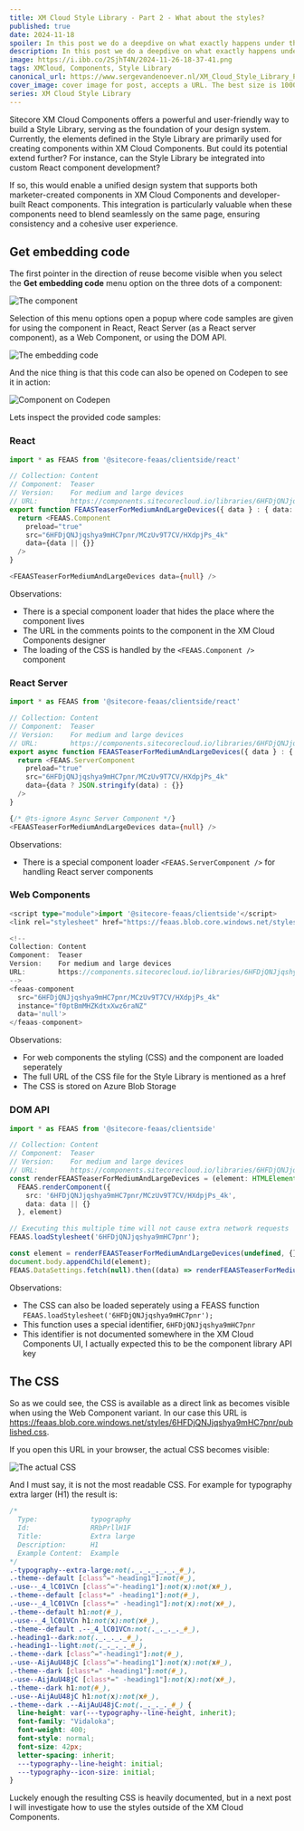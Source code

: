 ```yaml
---
title: XM Cloud Style Library - Part 2 - What about the styles?
published: true
date: 2024-11-18
spoiler: In this post we do a deepdive on what exactly happens under the hood of XM Cloud Components Style library, and investigate what more we could do the ourtcome of the Style Library.  
description: In this post we do a deepdive on what exactly happens under the hood of XM Cloud Components Style library, and investigate what more we could do the ourtcome of the Style Library.
image: https://i.ibb.co/2SjhT4N/2024-11-26-18-37-41.png
tags: XMCloud, Components, Style Library
canonical_url: https://www.sergevandenoever.nl/XM_Cloud_Style_Library_Part2.md
cover_image: cover image for post, accepts a URL. The best size is 1000 x 420.
series: XM Cloud Style Library
---
```


Sitecore XM Cloud Components offers a powerful and user-friendly way to build a Style Library, serving as the foundation of your design system. Currently, the elements defined in the Style Library are primarily used for creating components within XM Cloud Components. But could its potential extend further? For instance, can the Style Library be integrated into custom React component development?

If so, this would enable a unified design system that supports both marketer-created components in XM Cloud Components and developer-built React components. This integration is particularly valuable when these components need to blend seamlessly on the same page, ensuring consistency and a cohesive user experience.

## Get embedding code

The first pointer in the direction of reuse become visible when you select the **Get embedding code** menu option on the three dots of a component:

![The component](XM_Cloud_Style_Library_Part2/2024-11-17-00-24-11.png)

Selection of this menu options open a popup where code samples are given for using the component in React, React Server (as a React server component), as a Web Component, or using the DOM API.

![The embedding code](XM_Cloud_Style_Library_Part2/2024-11-17-00-30-23.png)

And the nice thing is that this code can also be opened on Codepen to see it in action:

![Component on Codepen](XM_Cloud_Style_Library_Part2/2024-11-18-00-36-58.png)

Lets inspect the provided code samples:

### React

```typescript
import * as FEAAS from '@sitecore-feaas/clientside/react'

// Collection: Content
// Component:  Teaser
// Version:    For medium and large devices
// URL:        https://components.sitecorecloud.io/libraries/6HFDjQNJjqshya9mHC7pnr/components/MCzUv9T7CV
export function FEAASTeaserForMediumAndLargeDevices({ data } : { data: any }) {
  return <FEAAS.Component 
    preload="true"
    src="6HFDjQNJjqshya9mHC7pnr/MCzUv9T7CV/HXdpjPs_4k"
    data={data || {}}
  />
}

<FEAASTeaserForMediumAndLargeDevices data={null} />
```

Observations:
- There is a special component loader that hides the place where the component lives
- The URL in the comments points to the component in the XM Cloud Components designer
- The loading of the CSS is handled by the `<FEAAS.Component />` component  

### React Server

```typescript
import * as FEAAS from '@sitecore-feaas/clientside/react'

// Collection: Content
// Component:  Teaser
// Version:    For medium and large devices
// URL:        https://components.sitecorecloud.io/libraries/6HFDjQNJjqshya9mHC7pnr/components/MCzUv9T7CV
export async function FEAASTeaserForMediumAndLargeDevices({ data } : { data: any }) {
  return <FEAAS.ServerComponent 
    preload="true"
    src="6HFDjQNJjqshya9mHC7pnr/MCzUv9T7CV/HXdpjPs_4k"
    data={data ? JSON.stringify(data) : {}}
  />
}

{/* @ts-ignore Async Server Component */}
<FEAASTeaserForMediumAndLargeDevices data={null} />
```

Observations:
- There is a special component loader `<FEAAS.ServerComponent />` for handling React server components

### Web Components

```typescript
<script type="module">import '@sitecore-feaas/clientside'</script>
<link rel="stylesheet" href="https://feaas.blob.core.windows.net/styles/6HFDjQNJjqshya9mHC7pnr/published.css" crossorigin="anonymous"  />

<!--
Collection: Content
Component:  Teaser
Version:    For medium and large devices
URL:        https://components.sitecorecloud.io/libraries/6HFDjQNJjqshya9mHC7pnr/components/MCzUv9T7CV
-->
<feaas-component
  src="6HFDjQNJjqshya9mHC7pnr/MCzUv9T7CV/HXdpjPs_4k"
  instance="f0ptBmMHZKdtxXwz6raNZ"
  data='null'>
</feaas-component>
```

Observations:

- For web components the styling (CSS) and the component are loaded seperately
- The full URL of the CSS file for the Style Library is mentioned as a href
- The CSS is stored on Azure Blob Storage
  
### DOM API

```typescript
import * as FEAAS from '@sitecore-feaas/clientside'

// Collection: Content
// Component:  Teaser
// Version:    For medium and large devices
// URL:        https://components.sitecorecloud.io/libraries/6HFDjQNJjqshya9mHC7pnr/components/MCzUv9T7CV
const renderFEAASTeaserForMediumAndLargeDevices = (element: HTMLElement, data: any) =>
  FEAAS.renderComponent({
    src: '6HFDjQNJjqshya9mHC7pnr/MCzUv9T7CV/HXdpjPs_4k',
    data: data || {}
  }, element)

// Executing this multiple time will not cause extra network requests
FEAAS.loadStylesheet('6HFDjQNJjqshya9mHC7pnr');

const element = renderFEAASTeaserForMediumAndLargeDevices(undefined, {});
document.body.appendChild(element);
FEAAS.DataSettings.fetch(null).then((data) => renderFEAASTeaserForMediumAndLargeDevices(element, data))
```

Observations:
- The CSS can also be loaded seperately using a FEASS function `FEAAS.loadStylesheet('6HFDjQNJjqshya9mHC7pnr');`
- This function uses a special identifier, `6HFDjQNJjqshya9mHC7pnr`
- This identifier is not documented somewhere in the XM Cloud Components UI, I actually expected this to be the component library API key

## The CSS

So as we could see, the CSS is available as a direct link as becomes visible when using the Web Component variant. In our case this URL is https://feaas.blob.core.windows.net/styles/6HFDjQNJjqshya9mHC7pnr/published.css.

If you open this URL in your browser, the actual CSS becomes visible:

![The actual CSS](XM_Cloud_Style_Library_Part2/2024-11-18-00-54-04.png)

And I must say, it is not the most readable CSS. For example for typography extra larger (H1) the result is:

```css
/*
  Type:             typography
  Id:               RRbPrllH1F
  Title:            Extra large
  Description:      H1
  Example Content:  Example
*/
.-typography--extra-large:not(._._._._._._#_),
.-theme--default [class^="-heading1"]:not(#_),
.-use--_4_lC01VCn [class^="-heading1"]:not(x):not(x#_),
.-theme--default [class*=" -heading1"]:not(#_),
.-use--_4_lC01VCn [class*=" -heading1"]:not(x):not(x#_),
.-theme--default h1:not(#_),
.-use--_4_lC01VCn h1:not(x):not(x#_),
.-theme--default .--_4_lC01VCn:not(._._._._#_),
.-heading1--dark:not(._._._._#_),
.-heading1--light:not(._._._._#_),
.-theme--dark [class^="-heading1"]:not(#_),
.-use--AijAuU48jC [class^="-heading1"]:not(x):not(x#_),
.-theme--dark [class*=" -heading1"]:not(#_),
.-use--AijAuU48jC [class*=" -heading1"]:not(x):not(x#_),
.-theme--dark h1:not(#_),
.-use--AijAuU48jC h1:not(x):not(x#_),
.-theme--dark .--AijAuU48jC:not(._._._._#_) {
  line-height: var(---typography--line-height, inherit);
  font-family: "Vidaloka";
  font-weight: 400;
  font-style: normal;
  font-size: 42px;
  letter-spacing: inherit;
  ---typography--line-height: initial;
  ---typography--icon-size: initial;
}
```

Luckely enough the resulting CSS is heavily documented, but in a next post I will investigate how to use the styles outside of the XM Cloud Components.